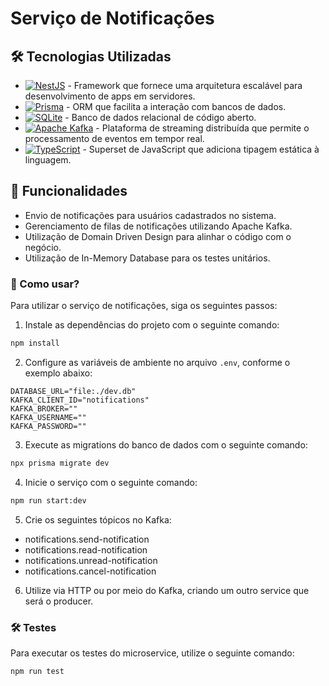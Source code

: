 # Serviço de Notificações

## 🛠️ Tecnologias Utilizadas
-   [![NestJS](https://img.shields.io/badge/-NestJS-FE0902?logo=nestjs&logoColor=white)](https://nestjs.com/) - Framework que fornece uma arquitetura escalável para desenvolvimento de apps em servidores.
-   [![Prisma](https://img.shields.io/badge/-Prisma-1B222D?logo=prisma&logoColor=white)](https://www.prisma.io/) - ORM que facilita a interação com bancos de dados.
-   [![SQLite](https://img.shields.io/badge/SQLite-07405E?&logo=sqlite&logoColor=white)](https://sqlite.org/index.html) - Banco de dados relacional de código aberto.
-   [![Apache Kafka](https://img.shields.io/badge/Apache%20Kafka-1B222D?&logo=apachekafka)](https://kafka.apache.org/) - Plataforma de streaming distribuída que permite o processamento de eventos em tempor real.
-   [![TypeScript](https://img.shields.io/badge/-TypeScript-007ACC?logo=typescript&logoColor=white)](https://www.typescriptlang.org/) - Superset de JavaScript que adiciona tipagem estática à linguagem.

## 🚀 Funcionalidades

- Envio de notificações para usuários cadastrados no sistema.
- Gerenciamento de filas de notificações utilizando Apache Kafka.
- Utilização de Domain Driven Design para alinhar o código com o negócio.
- Utilização de In-Memory Database para os testes unitários.

### 🧪 Como usar?

Para utilizar o serviço de notificações, siga os seguintes passos:

1. Instale as dependências do projeto com o seguinte comando:

```bash
npm install
```

2. Configure as variáveis de ambiente no arquivo `.env`, conforme o exemplo abaixo:

```
DATABASE_URL="file:./dev.db"
KAFKA_CLIENT_ID="notifications"
KAFKA_BROKER=""
KAFKA_USERNAME=""
KAFKA_PASSWORD=""
```

3. Execute as migrations do banco de dados com o seguinte comando:

```bash
npx prisma migrate dev
```

4. Inicie o serviço com o seguinte comando:

```bash
npm run start:dev
```

5. Crie os seguintes tópicos no Kafka: 

- notifications.send-notification
- notifications.read-notification
- notifications.unread-notification
- notifications.cancel-notification

6. Utilize via HTTP ou por meio do Kafka, criando um outro service que será o producer.

### 🛠️ Testes

Para executar os testes do microservice, utilize o seguinte comando:

```bash
npm run test
```
